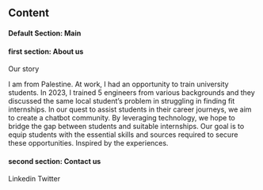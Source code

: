 ## Content


#### Default Section: Main 



#### first section: About us 

Our story

I am from Palestine. At work, I had an opportunity to train university students. In 2023, I trained 5 engineers from various backgrounds and they discussed the same local student’s problem in struggling in finding fit internships. In our quest to assist students in their career journeys, we aim to create a chatbot community. By leveraging technology, we hope to bridge the gap between students and suitable internships. Our goal is to equip students with the essential skills and sources required to secure these opportunities. Inspired by the experiences. 

#### second section: Contact us 

Linkedin 
Twitter 
